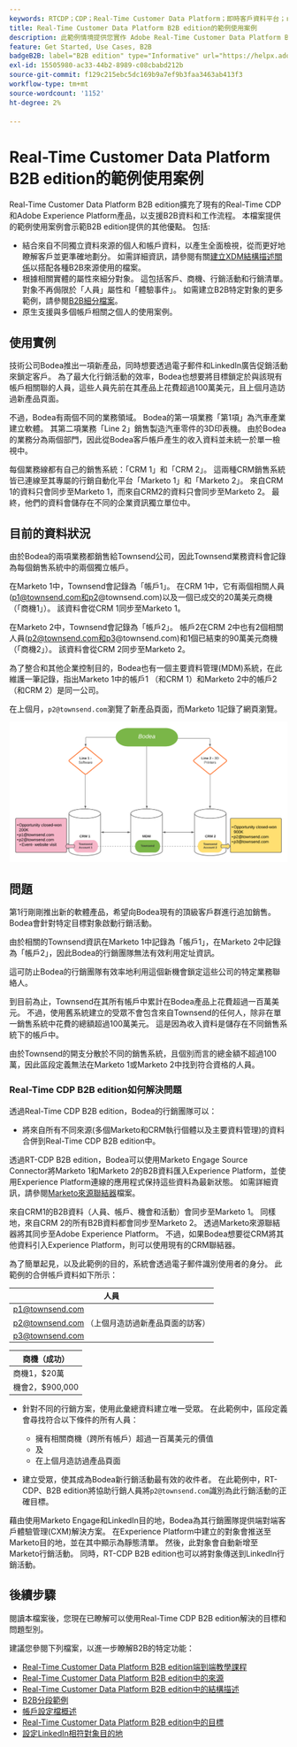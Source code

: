 ```yaml
---
keywords: RTCDP；CDP；Real-Time Customer Data Platform；即時客戶資料平台；real time cdp；cdp；rtcdp
title: Real-Time Customer Data Platform B2B edition的範例使用案例
description: 此範例情境提供您實作 Adobe Real-Time Customer Data Platform B2B Edition 設定的範例。
feature: Get Started, Use Cases, B2B
badgeB2B: label="B2B edition" type="Informative" url="https://helpx.adobe.com/tw/legal/product-descriptions/real-time-customer-data-platform-b2b-edition-prime-and-ultimate-packages.html newtab=true"
exl-id: 15505980-ac33-44b2-8989-c08cbabd212b
source-git-commit: f129c215ebc5dc169b9a7ef9b3faa3463ab413f3
workflow-type: tm+mt
source-wordcount: '1152'
ht-degree: 2%

---
```


# Real-Time Customer Data Platform B2B edition的範例使用案例

Real-Time Customer Data Platform B2B edition擴充了現有的Real-Time CDP和Adobe Experience Platform產品，以支援B2B資料和工作流程。 本檔案提供的範例使用案例會示範B2B edition提供的其他優點。 包括:

- 結合來自不同獨立資料來源的個人和帳戶資料，以產生全面檢視，從而更好地瞭解客戶並更準確地劃分。 如需詳細資訊，請參閱有關[建立XDM結構描述關係](./schemas/b2b.md)以搭配各種B2B來源使用的檔案。
- 根據相關實體的屬性來細分對象。 這包括客戶、商機、行銷活動和行銷清單。 對象不再侷限於「人員」屬性和「體驗事件」。 如需建立B2B特定對象的更多範例，請參閱[B2B細分檔案](./segmentation/b2b.md)。
- 原生支援與多個帳戶相關之個人的使用案例。

## 使用實例

技術公司Bodea推出一項新產品，同時想要透過電子郵件和LinkedIn廣告促銷活動來鎖定客戶。 為了最大化行銷活動的效率，Bodea也想要將目標鎖定於與該現有帳戶相關聯的人員，這些人員先前在其產品上花費超過100萬美元，且上個月造訪過新產品頁面。

不過，Bodea有兩個不同的業務領域。 Bodea的第一項業務「第1項」為汽車產業建立軟體。 其第二項業務「Line 2」銷售製造汽車零件的3D印表機。 由於Bodea的業務分為兩個部門，因此從Bodea客戶帳戶產生的收入資料並未統一於單一檢視中。

每個業務線都有自己的銷售系統：「CRM 1」和「CRM 2」。 這兩種CRM銷售系統皆已連線至其專屬的行銷自動化平台「Marketo 1」和「Marketo 2」。 來自CRM 1的資料只會同步至Marketo 1，而來自CRM2的資料只會同步至Marketo 2。 最終，他們的資料會儲存在不同的企業資訊獨立單位中。

## 目前的資料狀況

由於Bodea的兩項業務都銷售給Townsend公司，因此Townsend業務資料會記錄為每個銷售系統中的兩個獨立帳戶。

在Marketo 1中，Townsend會記錄為「帳戶1」。 在CRM 1中，它有兩個相關人員(p1@townsend.com和p2@townsend.com)以及一個已成交的20萬美元商機（「商機1」）。 該資料會從CRM 1同步至Marketo 1。

在Marketo 2中，Townsend會記錄為「帳戶2」。 帳戶2在CRM 2中也有2個相關人員(p2@townsend.com和p3@townsend.com)和1個已結束的90萬美元商機（「商機2」）。 該資料會從CRM 2同步至Marketo 2。

為了整合和其他企業控制目的，Bodea也有一個主要資料管理(MDM)系統，在此維護一筆記錄，指出Marketo 1中的帳戶1 （和CRM 1）和Marketo 2中的帳戶2 （和CRM 2）是同一公司。

在上個月，`p2@townsend.com`瀏覽了新產品頁面，而Marketo 1記錄了網頁瀏覽。

![帳戶資訊圖表](./assets/account-info.png)

## 問題

第1行剛剛推出新的軟體產品，希望向Bodea現有的頂級客戶群進行追加銷售。 Bodea會針對特定目標對象啟動行銷活動。

由於相關的Townsend資訊在Marketo 1中記錄為「帳戶1」，在Marketo 2中記錄為「帳戶2」，因此Bodea的行銷團隊無法有效利用定址資訊。

這可防止Bodea的行銷團隊有效率地利用這個新機會鎖定這些公司的特定業務聯絡人。

到目前為止，Townsend在其所有帳戶中累計在Bodea產品上花費超過一百萬美元。 不過，使用舊系統建立的受眾不會包含來自Townsend的任何人，除非在單一銷售系統中花費的總額超過100萬美元。 這是因為收入資料是儲存在不同銷售系統下的帳戶中。

由於Townsend的開支分散於不同的銷售系統，且個別而言的總金額不超過100萬，因此區段定義無法在Marketo 1或Marketo 2中找到符合資格的人員。

### Real-Time CDP B2B edition如何解決問題

透過Real-Time CDP B2B edition，Bodea的行銷團隊可以：

- 將來自所有不同來源(多個Marketo和CRM執行個體以及主要資料管理)的資料合併到Real-Time CDP B2B edition中。

透過RT-CDP B2B edition，Bodea可以使用Marketo Engage Source Connector將Marketo 1和Marketo 2的B2B資料匯入Experience Platform，並使用Experience Platform連線的應用程式保持這些資料為最新狀態。 如需詳細資訊，請參閱[Marketo來源聯結器](../sources/connectors/adobe-applications/marketo/marketo.md)檔案。

來自CRM1的B2B資料（人員、帳戶、機會和活動）會同步至Marketo 1。 同樣地，來自CRM 2的所有B2B資料都會同步至Marketo 2。 透過Marketo來源聯結器將其同步至Adobe Experience Platform。 不過，如果Bodea想要從CRM將其他資料引入Experience Platform，則可以使用現有的CRM聯結器。

為了簡單起見，以及此範例的目的，系統會透過電子郵件識別使用者的身分。 此範例的合併帳戶資料如下所示：

| 人員 |
|---|
| p1@townsend.com |
| p2@townsend.com （上個月造訪過新產品頁面的訪客） |
| p3@townsend.com |

| 商機（成功） |
|---|
| 商機1，$20萬 |
| 機會2，$900,000 |

- 針對不同的行銷方案，使用此彙總資料建立唯一受眾。 在此範例中，區段定義會尋找符合以下條件的所有人員：

   - 擁有相關商機（跨所有帳戶）超過一百萬美元的價值
   - 及
   - 在上個月造訪過產品頁面

- 建立受眾，使其成為Bodea新行銷活動最有效的收件者。 在此範例中，RT-CDP、B2B edition將協助行銷人員將`p2@townsend.com`識別為此行銷活動的正確目標。

藉由使用Marketo Engage和LinkedIn目的地，Bodea為其行銷團隊提供端對端客戶體驗管理(CXM)解決方案。 在Experience Platform中建立的對象會推送至Marketo目的地，並在其中顯示為靜態清單。 然後，此對象會自動新增至Marketo行銷活動。 同時，RT-CDP B2B edition也可以將對象傳送到LinkedIn行銷活動。

## 後續步驟

閱讀本檔案後，您現在已瞭解可以使用Real-Time CDP B2B edition解決的目標和問題型別。

建議您參閱下列檔案，以進一步瞭解B2B的特定功能：

- [Real-Time Customer Data Platform B2B edition端到端教學課程](./b2b-tutorial.md)
- [Real-Time Customer Data Platform B2B edition中的來源](./sources/b2b.md)
- [Real-Time Customer Data Platform B2B edition中的結構描述](./schemas/b2b.md)
- [B2B分段範例](./segmentation/b2b.md)
- [帳戶設定檔概述](./accounts/account-profile-overview.md)
- [Real-Time Customer Data Platform B2B edition中的目標](./destinations/b2b.md)
- [設定LinkedIn相符對象目的地](../destinations/catalog/social/linkedin.md)

